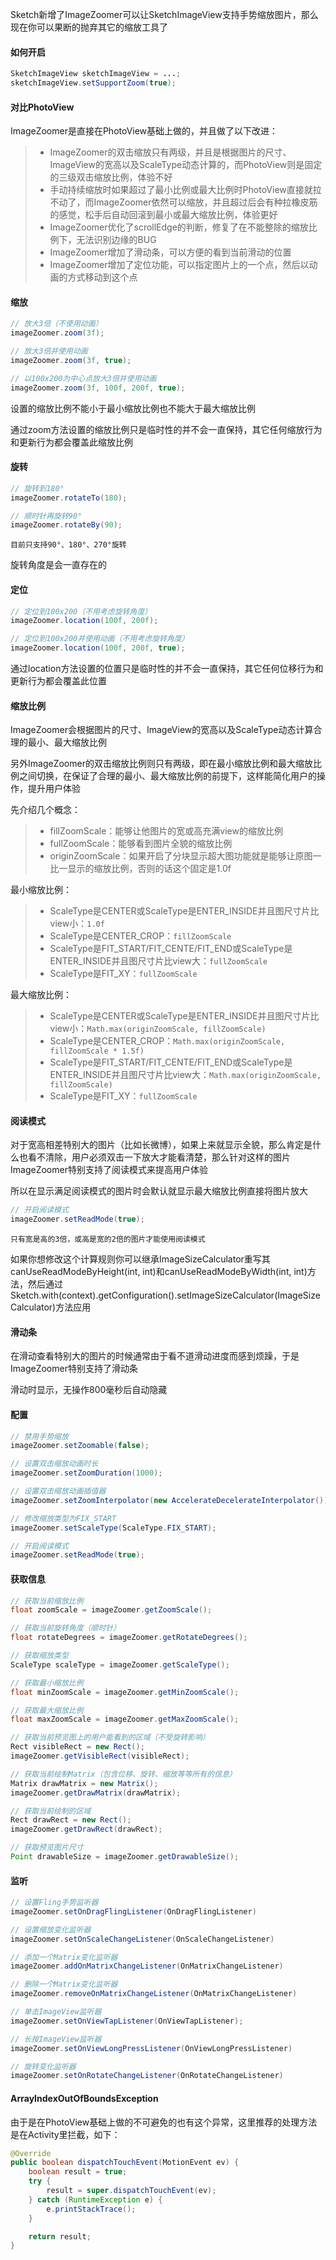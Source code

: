 Sketch新增了ImageZoomer可以让SketchImageView支持手势缩放图片，那么现在你可以果断的抛弃其它的缩放工具了

#### 如何开启

```java
SketchImageView sketchImageView = ...;
sketchImageView.setSupportZoom(true);
```

#### 对比PhotoView

ImageZoomer是直接在PhotoView基础上做的，并且做了以下改进：
>* ImageZoomer的双击缩放只有两级，并且是根据图片的尺寸、ImageView的宽高以及ScaleType动态计算的，而PhotoView则是固定的三级双击缩放比例，体验不好
>* 手动持续缩放时如果超过了最小比例或最大比例时PhotoView直接就拉不动了，而ImageZoomer依然可以缩放，并且超过后会有种拉橡皮筋的感觉，松手后自动回滚到最小或最大缩放比例，体验更好
>* ImageZoomer优化了scrollEdge的判断，修复了在不能整除的缩放比例下，无法识别边缘的BUG
>* ImageZoomer增加了滑动条，可以方便的看到当前滑动的位置
>* ImageZoomer增加了定位功能，可以指定图片上的一个点，然后以动画的方式移动到这个点

#### 缩放

```java
// 放大3倍（不使用动画）
imageZoomer.zoom(3f);

// 放大3倍并使用动画
imageZoomer.zoom(3f, true);

// 以100x200为中心点放大3倍并使用动画
imageZoomer.zoom(3f, 100f, 200f, true);
```

设置的缩放比例不能小于最小缩放比例也不能大于最大缩放比例

通过zoom方法设置的缩放比例只是临时性的并不会一直保持，其它任何缩放行为和更新行为都会覆盖此缩放比例

#### 旋转

```java
// 旋转到180°
imageZoomer.rotateTo(180);

// 顺时针再旋转90°
imageZoomer.rotateBy(90);
```

`目前只支持90°、180°、270°旋转`

旋转角度是会一直存在的

#### 定位

```java
// 定位到100x200（不用考虑旋转角度）
imageZoomer.location(100f, 200f);

// 定位到100x200并使用动画（不用考虑旋转角度）
imageZoomer.location(100f, 200f, true);
```

通过location方法设置的位置只是临时性的并不会一直保持，其它任何位移行为和更新行为都会覆盖此位置

#### 缩放比例

ImageZoomer会根据图片的尺寸、ImageView的宽高以及ScaleType动态计算合理的最小、最大缩放比例

另外ImageZoomer的双击缩放比例则只有两级，即在最小缩放比例和最大缩放比例之间切换，在保证了合理的最小、最大缩放比例的前提下，这样能简化用户的操作，提升用户体验

先介绍几个概念：
>* fillZoomScale：能够让他图片的宽或高充满view的缩放比例
>* fullZoomScale：能够看到图片全貌的缩放比例
>* originZoomScale：如果开启了分块显示超大图功能就是能够让原图一比一显示的缩放比例，否则的话这个固定是1.0f

最小缩放比例：
>* ScaleType是CENTER或ScaleType是ENTER_INSIDE并且图尺寸片比view小：`1.0f`
>* ScaleType是CENTER_CROP：`fillZoomScale`
>* ScaleType是FIT_START/FIT_CENTE/FIT_END或ScaleType是ENTER_INSIDE并且图尺寸片比view大：`fullZoomScale`
>* ScaleType是FIT_XY：`fullZoomScale`

最大缩放比例：
>* ScaleType是CENTER或ScaleType是ENTER_INSIDE并且图尺寸片比view小：`Math.max(originZoomScale, fillZoomScale)`
>* ScaleType是CENTER_CROP：`Math.max(originZoomScale, fillZoomScale * 1.5f)`
>* ScaleType是FIT_START/FIT_CENTE/FIT_END或ScaleType是ENTER_INSIDE并且图尺寸片比view大：`Math.max(originZoomScale, fillZoomScale)`
>* ScaleType是FIT_XY：`fullZoomScale`

#### 阅读模式

对于宽高相差特别大的图片（比如长微博），如果上来就显示全貌，那么肯定是什么也看不清除，用户必须双击一下放大才能看清楚，那么针对这样的图片ImageZoomer特别支持了阅读模式来提高用户体验

所以在显示满足阅读模式的图片时会默认就显示最大缩放比例直接将图片放大

```java
// 开启阅读模式
imageZoomer.setReadMode(true);
```

`只有宽是高的3倍，或高是宽的2倍的图片才能使用阅读模式`

如果你想修改这个计算规则你可以继承ImageSizeCalculator重写其canUseReadModeByHeight(int, int)和canUseReadModeByWidth(int, int)方法，然后通过Sketch.with(context).getConfiguration().setImageSizeCalculator(ImageSizeCalculator)方法应用

#### 滑动条

在滑动查看特别大的图片的时候通常由于看不道滑动进度而感到烦躁，于是ImageZoomer特别支持了滑动条

滑动时显示，无操作800毫秒后自动隐藏

#### 配置

```java
// 禁用手势缩放
imageZoomer.setZoomable(false);

// 设置双击缩放动画时长
imageZoomer.setZoomDuration(1000);

// 设置双击缩放动画插值器
imageZoomer.setZoomInterpolator(new AccelerateDecelerateInterpolator());

// 修改缩放类型为FIX_START
imageZoomer.setScaleType(ScaleType.FIX_START);

// 开启阅读模式
imageZoomer.setReadMode(true);
```

#### 获取信息

```java
// 获取当前缩放比例
float zoomScale = imageZoomer.getZoomScale();

// 获取当前旋转角度（顺时针）
float rotateDegrees = imageZoomer.getRotateDegrees();

// 获取缩放类型
ScaleType scaleType = imageZoomer.getScaleType();

// 获取最小缩放比例
float minZoomScale = imageZoomer.getMinZoomScale();

// 获取最大缩放比例
float maxZoomScale = imageZoomer.getMaxZoomScale();

// 获取当前预览图上的用户能看到的区域（不受旋转影响）
Rect visibleRect = new Rect();
imageZoomer.getVisibleRect(visibleRect);

// 获取当前绘制Matrix（包含位移、旋转、缩放等等所有的信息）
Matrix drawMatrix = new Matrix();
imageZoomer.getDrawMatrix(drawMatrix);

// 获取当前绘制的区域
Rect drawRect = new Rect();
imageZoomer.getDrawRect(drawRect);

// 获取预览图片尺寸
Point drawableSize = imageZoomer.getDrawableSize();
```

#### 监听

```java
// 设置Fling手势监听器
imageZoomer.setOnDragFlingListener(OnDragFlingListener)

// 设置缩放变化监听器
imageZoomer.setOnScaleChangeListener(OnScaleChangeListener)

// 添加一个Matrix变化监听器
imageZoomer.addOnMatrixChangeListener(OnMatrixChangeListener)

// 删除一个Matrix变化监听器
imageZoomer.removeOnMatrixChangeListener(OnMatrixChangeListener)

// 单击ImageView监听器
imageZoomer.setOnViewTapListener(OnViewTapListener);

// 长按ImageView监听器
imageZoomer.setOnViewLongPressListener(OnViewLongPressListener)

// 旋转变化监听器
imageZoomer.setOnRotateChangeListener(OnRotateChangeListener)
```

#### ArrayIndexOutOfBoundsException

由于是在PhotoView基础上做的不可避免的也有这个异常，这里推荐的处理方法是在Activity里拦截，如下：

```java
@Override
public boolean dispatchTouchEvent(MotionEvent ev) {
    boolean result = true;
    try {
        result = super.dispatchTouchEvent(ev);
    } catch (RuntimeException e) {
        e.printStackTrace();
    }

    return result;
}
```
